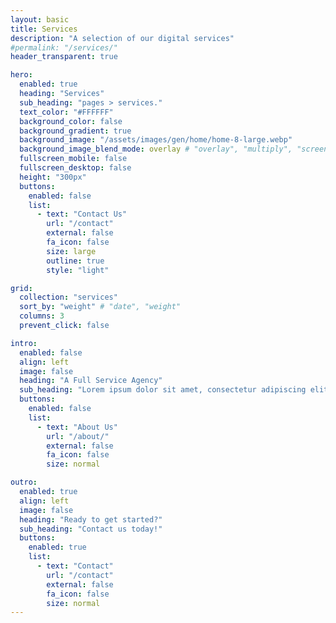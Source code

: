 ```yaml
---
layout: basic
title: Services
description: "A selection of our digital services"
#permalink: "/services/"
header_transparent: true

hero:
  enabled: true
  heading: "Services"
  sub_heading: "pages > services."
  text_color: "#FFFFFF"
  background_color: false
  background_gradient: true
  background_image: "/assets/images/gen/home/home-8-large.webp"
  background_image_blend_mode: overlay # "overlay", "multiply", "screen"
  fullscreen_mobile: false
  fullscreen_desktop: false
  height: "300px"
  buttons:
    enabled: false
    list:
      - text: "Contact Us"
        url: "/contact"
        external: false
        fa_icon: false
        size: large
        outline: true
        style: "light"

grid:
  collection: "services"
  sort_by: "weight" # "date", "weight"
  columns: 3
  prevent_click: false

intro:
  enabled: false
  align: left
  image: false
  heading: "A Full Service Agency"
  sub_heading: "Lorem ipsum dolor sit amet, consectetur adipiscing elit. Ut eget sapien in elit semper accumsan. Pellentesque accumsan ut tortor eu varius. Sed id tincidunt massa, ut egestas orci."
  buttons:
    enabled: false
    list:
      - text: "About Us"
        url: "/about/"
        external: false
        fa_icon: false
        size: normal

outro:
  enabled: true
  align: left
  image: false
  heading: "Ready to get started?"
  sub_heading: "Contact us today!"
  buttons:
    enabled: true
    list:
      - text: "Contact"
        url: "/contact"
        external: false
        fa_icon: false
        size: normal
---
```

